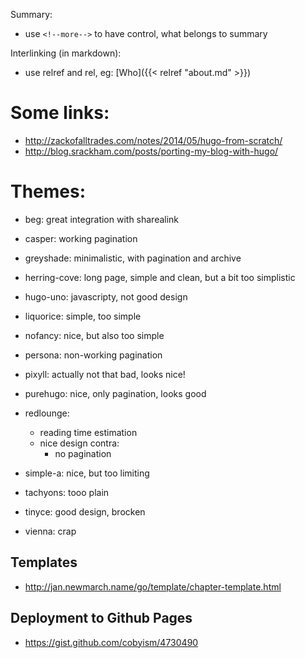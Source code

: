 Summary:
  - use `<!--more-->` to have control, what belongs to summary


Interlinking (in markdown):
  - use relref and rel, eg:
      [Who]({{< relref "about.md" >}})



# Some links:
  - http://zackofalltrades.com/notes/2014/05/hugo-from-scratch/
  - http://blog.srackham.com/posts/porting-my-blog-with-hugo/


# Themes:
  - beg: great integration with sharealink
  - casper: working pagination
  - greyshade: minimalistic, with pagination and archive
  - herring-cove: long page, simple and clean, but a bit too simplistic
  - hugo-uno: javascripty, not good design
  - liquorice: simple, too simple
  - nofancy: nice, but also too simple
  - persona: non-working pagination
  - pixyll: actually not that bad, looks nice!
  - purehugo: nice, only pagination, looks good
  - redlounge:
    - reading time estimation
    - nice design
      contra:
        - no pagination

  - simple-a:
     nice, but too limiting



  - tachyons: tooo plain
  - tinyce: good design, brocken
  - vienna: crap




## Templates
  - http://jan.newmarch.name/go/template/chapter-template.html



## Deployment to Github Pages
  - https://gist.github.com/cobyism/4730490